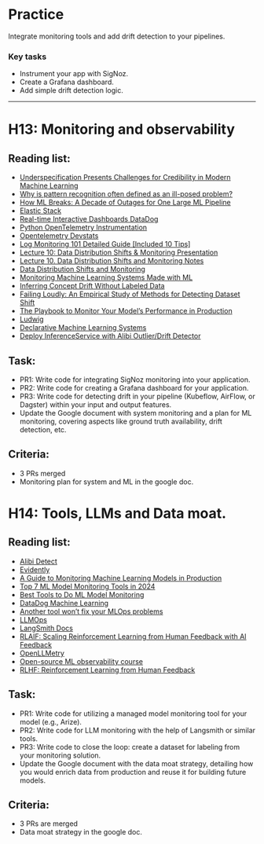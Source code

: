 # Practice

Integrate monitoring tools and add drift detection to your pipelines.

### Key tasks

- Instrument your app with SigNoz.
- Create a Grafana dashboard.
- Add simple drift detection logic.

***


# H13: Monitoring and observability

## Reading list: 

- [Underspecification Presents Challenges for Credibility in Modern Machine Learning](https://arxiv.org/abs/2011.03395)
- [Why is pattern recognition often defined as an ill-posed problem?](https://stats.stackexchange.com/questions/433692/why-is-pattern-recognition-often-defined-as-an-ill-posed-problem)
- [How ML Breaks: A Decade of Outages for One Large ML Pipeline](https://www.usenix.org/conference/opml20/presentation/papasian)
- [Elastic Stack](https://www.elastic.co/elastic-stack)
- [Real-time Interactive Dashboards DataDog](https://www.datadoghq.com/product/platform/dashboards/)
- [Python OpenTelemetry Instrumentation](https://signoz.io/docs/instrumentation/python/)
- [Opentelemetry Devstats](https://opentelemetry.devstats.cncf.io/d/4/company-statistics-by-repository-group?orgId=1)
- [Log Monitoring 101 Detailed Guide [Included 10 Tips]](https://signoz.io/blog/log-monitoring/)
- [Lecture 10: Data Distribution Shifts & Monitoring Presentation](https://docs.google.com/presentation/d/1tuCIbk9Pye-RK1xqiiZXPzT8lIgDUL6CqBkFSYZXkbY/edit#slide=id.p)
- [Lecture 10. Data Distribution Shifts and Monitoring Notes](https://docs.google.com/document/d/14uX2m9q7BUn_mgnM3h6if-s-r0MZrvDb-ZHNjgA1Uyo/edit#heading=h.sqk67ofnp3ir)
- [Data Distribution Shifts and Monitoring](https://huyenchip.com/2022/02/07/data-distribution-shifts-and-monitoring.html)
- [Monitoring Machine Learning Systems Made with ML](https://madewithml.com/courses/mlops/monitoring/)
- [Inferring Concept Drift Without Labeled Data](https://concept-drift.fastforwardlabs.com/)
- [Failing Loudly: An Empirical Study of Methods for Detecting Dataset Shift](https://arxiv.org/abs/1810.11953)
- [The Playbook to Monitor Your Model’s Performance in Production](https://towardsdatascience.com/the-playbook-to-monitor-your-models-performance-in-production-ec06c1cc3245)
- [Ludwig](https://ludwig.ai/latest/)
- [Declarative Machine Learning Systems](https://arxiv.org/pdf/2107.08148.pdf)
- [Deploy InferenceService with Alibi Outlier/Drift Detector](https://kserve.github.io/website/0.10/modelserving/detect/alibi_detect/alibi_detect/)

## Task:



- PR1: Write code for integrating SigNoz monitoring into your application.
- PR2: Write code for creating a Grafana dashboard for your application.
- PR3: Write code for detecting drift in your pipeline (Kubeflow, AirFlow, or Dagster) within your input and output features.
- Update the Google document with system monitoring and a plan for ML monitoring, covering aspects like ground truth availability, drift detection, etc.

## Criteria: 

- 3 PRs merged 
- Monitoring plan for system and ML in the google doc.

# H14: Tools, LLMs and Data moat.

## Reading list:


- [Alibi Detect](https://github.com/SeldonIO/alibi-detect)
- [Evidently](https://github.com/evidentlyai/evidently)
- [A Guide to Monitoring Machine Learning Models in Production](https://developer.nvidia.com/blog/a-guide-to-monitoring-machine-learning-models-in-production/)
- [Top 7 ML Model Monitoring Tools in 2024](https://www.qwak.com/post/top-ml-model-monitoring-tools)
- [Best Tools to Do ML Model Monitoring](https://neptune.ai/blog/ml-model-monitoring-best-tools)
- [DataDog Machine Learning](https://www.datadoghq.com/solutions/machine-learning/)
- [Another tool won’t fix your MLOps problems](https://dshersh.medium.com/too-many-mlops-tools-c590430ba81b)
- [LLMOps](https://fullstackdeeplearning.com/llm-bootcamp/spring-2023/llmops/)
- [LangSmith Docs](https://www.langchain.com/langsmith)
- [RLAIF: Scaling Reinforcement Learning from Human Feedback with AI Feedback](https://arxiv.org/abs/2309.00267)
- [OpenLLMetry](https://github.com/traceloop/openllmetry?tab=readme-ov-file)
- [Open-source ML observability course](https://github.com/evidentlyai/ml_observability_course)
- [RLHF: Reinforcement Learning from Human Feedback](https://huyenchip.com/2023/05/02/rlhf.html)


## Task:

- PR1: Write code for utilizing a managed model monitoring tool for your model (e.g., Arize).
- PR2: Write code for LLM monitoring with the help of Langsmith or similar tools.
- PR3: Write code to close the loop: create a dataset for labeling from your monitoring solution.
- Update the Google document with the data moat strategy, detailing how you would enrich data from production and reuse it for building future models.


## Criteria:


- 3 PRs are merged 
- Data moat strategy in the google doc.
